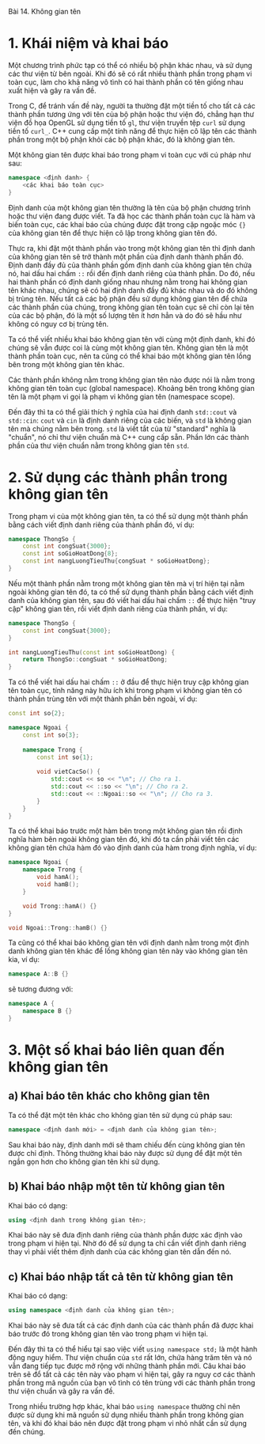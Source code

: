 Bài 14. Không gian tên
# 1. Khái niệm và khai báo

Một chương trình phức tạp có thể có nhiều bộ phận khác nhau, và sử dụng các thư viện từ bên ngoài. Khi đó sẽ có rất
nhiều thành phần trong phạm vi toàn cục, làm cho khả năng vô tình có hai thành phần có tên giống nhau xuất hiện và gây
ra vấn đề.

Trong C, để tránh vấn đề này, người ta thường đặt một tiền tố cho tất cả các thành phần tương ứng với tên của bộ phận
hoặc thư viện đó, chẳng hạn thư viện đồ họa OpenGL sử dụng tiền tố `gl`, thư viện truyền tệp `curl` sử dụng tiền tố
`curl_`. C++ cung cấp một tính năng để thực hiện cô lập tên các thành phần trong một bộ phận khỏi các bộ phận khác, đó
là không gian tên.

Một không gian tên được khai báo trong phạm vi toàn cục với cú pháp như sau:

```cpp
namespace <định danh> {
	<các khai báo toàn cục>
}
```

Định danh của một không gian tên thường là tên của bộ phận chương trình hoặc thư viện đang được viết. Ta đã học các
thành phần toàn cục là hàm và biến toàn cục, các khai báo của chúng được đặt trong cặp ngoặc móc `{}` của không gian tên
để thực hiện cô lập trong không gian tên đó.

Thực ra, khi đặt một thành phần vào trong một không gian tên thì định danh của không gian tên sẽ trở thành một phần của
định danh thành phần đó. Định danh đầy đủ của thành phần gồm định danh của không gian tên chứa nó, hai dấu hai chấm `::`
rồi đến định danh riêng của thành phần. Do đó, nếu hai thành phần có định danh giống nhau nhưng nằm trong hai không gian
tên khác nhau, chúng sẽ có hai định danh đầy đủ khác nhau và do đó không bị trùng tên. Nếu tất cả các bộ phận đều sử
dụng không gian tên để chứa các thành phần của chúng, trong không gian tên toàn cục sẽ chỉ còn lại tên của các bộ phận,
đó là một số lượng tên ít hơn hẳn và do đó sẽ hầu như không có nguy cơ bị trùng tên.

Ta có thể viết nhiều khai báo không gian tên với cùng một định danh, khi đó chúng sẽ vẫn được coi là cùng một không gian
tên. Không gian tên là một thành phần toàn cục, nên ta cũng có thể khai báo một không gian tên lồng bên trong một không
gian tên khác.

Các thành phần không nằm trong không gian tên nào được nói là nằm trong không gian tên toàn cục (global namespace).
Khoảng bên trong không gian tên là một phạm vi gọi là phạm vi không gian tên (namespace scope).

Đến đây thì ta có thể giải thích ý nghĩa của hai định danh `std::cout` và `std::cin`: `cout` và `cin` là định danh riêng
của các biến, và `std` là không gian tên mà chúng nằm bên trong. `std` là viết tắt của từ "standard" nghĩa là "chuẩn",
nó chỉ thư viện chuẩn mà C++ cung cấp sẵn. Phần lớn các thành phần của thư viện chuẩn nằm trong không gian tên `std`.

# 2. Sử dụng các thành phần trong không gian tên

Trong phạm vi của một không gian tên, ta có thể sử dụng một thành phần bằng cách viết định danh riêng của thành phần đó,
ví dụ:

```cpp
namespace ThongSo {
	const int congSuat{3000};
	const int soGioHoatDong{8};
	const int nangLuongTieuThu{congSuat * soGioHoatDong};
}
```

Nếu một thành phần nằm trong một không gian tên mà vị trí hiện tại nằm ngoài không gian tên đó, ta có thể sử dụng thành
phần bằng cách viết định danh của không gian tên, sau đó viết hai dấu hai chấm `::` để thực hiện "truy cập" không gian
tên, rồi viết định danh riêng của thành phần, ví dụ:

```cpp
namespace ThongSo {
	const int congSuat{3000};
}

int nangLuongTieuThu(const int soGioHoatDong) {
	return ThongSo::congSuat * soGioHoatDong;
}
```

Ta có thể viết hai dấu hai chấm `::` ở đầu để thực hiện truy cập không gian tên toàn cục, tính năng này hữu ích khi
trong phạm vi không gian tên có thành phần trùng tên với một thành phần bên ngoài, ví dụ:

```cpp
const int so{2};

namespace Ngoai {
	const int so{3};
	
	namespace Trong {
		const int so{1};
		
		void vietCacSo() {
			std::cout << so << "\n"; // Cho ra 1.
			std::cout << ::so << "\n"; // Cho ra 2.
			std::cout << ::Ngoai::so << "\n"; // Cho ra 3.
		}
	}
}
```

Ta có thể khai báo trước một hàm bên trong một không gian tên rồi định nghĩa hàm bên ngoài không gian tên đó, khi đó ta
cần phải viết tên các không gian tên chứa hàm đó vào định danh của hàm trong định nghĩa, ví dụ:

```cpp
namespace Ngoai {
	namespace Trong {
		void hamA();
		void hamB();
	}

	void Trong::hamA() {}
}

void Ngoai::Trong::hamB() {}
```

Ta cũng có thể khai báo không gian tên với định danh nằm trong một định danh không gian tên khác để lồng không gian tên
này vào không gian tên kia, ví dụ:

```cpp
namespace A::B {}
```

sẽ tương đương với:

```cpp
namespace A {
	namespace B {}
}
```

# 3. Một số khai báo liên quan đến không gian tên

## a) Khai báo tên khác cho không gian tên

Ta có thể đặt một tên khác cho không gian tên sử dụng cú pháp sau:

```cpp
namespace <định danh mới> = <định danh của không gian tên>;
```

Sau khai báo này, định danh mới sẽ tham chiếu đến cùng không gian tên được chỉ định. Thông thường khai báo này được sử
dụng để đặt một tên ngắn gọn hơn cho không gian tên khi sử dụng.

## b) Khai báo nhập một tên từ không gian tên

Khai báo có dạng:

```cpp
using <định danh trong không gian tên>;
```

Khai báo này sẽ đưa định danh riêng của thành phần được xác định vào trong phạm vi hiện tại. Nhờ đó để sử dụng ta chỉ
cần viết định danh riêng thay vì phải viết thêm định danh của các không gian tên dẫn đến nó.

## c) Khai báo nhập tất cả tên từ không gian tên

Khai báo có dạng:

```cpp
using namespace <định danh của không gian tên>;
```

Khai báo này sẽ đưa tất cả các định danh của các thành phần đã được khai báo trước đó trong không gian tên vào trong
phạm vi hiện tại.

Đến đây thì ta có thể hiểu tại sao việc viết `using namespace std;` là một hành động nguy hiểm. Thư viện chuẩn của `std`
rất lớn, chứa hàng trăm tên và nó vẫn đang tiếp tục được mở rộng với những thành phần mới. Câu khai báo trên sẽ đổ tất
cả các tên này vào phạm vi hiện tại, gây ra nguy cơ các thành phần trong mã nguồn của bạn vô tình có tên trùng với các
thành phần trong thư viện chuẩn và gây ra vấn đề.

Trong nhiều trường hợp khác, khai báo `using namespace` thường chỉ nên được sử dụng khi mã nguồn sử dụng nhiều thành
phần trong không gian tên, và khi đó khai báo nên được đặt trong phạm vi nhỏ nhất cần sử dụng đến chúng.